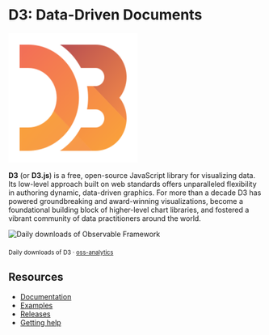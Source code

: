 # D3: Data-Driven Documents

<a href="https://d3js.org"><img src="./docs/public/logo.svg" width="256" height="256"></a>

**D3** (or **D3.js**) is a free, open-source JavaScript library for visualizing data. Its low-level approach built on web standards offers unparalleled flexibility in authoring dynamic, data-driven graphics. For more than a decade D3 has powered groundbreaking and award-winning visualizations, become a foundational building block of higher-level chart libraries, and fostered a vibrant community of data practitioners around the world.

<picture>
  <source media="(prefers-color-scheme: dark)" srcset="https://observablehq.observablehq.cloud/oss-analytics/d3/downloads-dark.svg">
  <img alt="Daily downloads of Observable Framework" src="https://observablehq.observablehq.cloud/oss-analytics/d3/downloads.svg">
</picture>

<sub>Daily downloads of D3 · [oss-analytics](https://observablehq.observablehq.cloud/oss-analytics/)</sub>

## Resources

* [Documentation](https://d3js.org)
* [Examples](https://observablehq.com/@d3/gallery)
* [Releases](https://github.com/d3/d3/releases)
* [Getting help](https://d3js.org/community)
